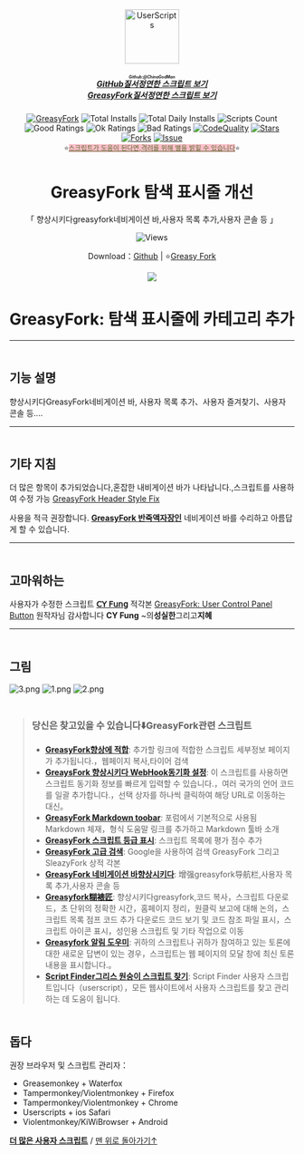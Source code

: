 <!--AUTO_SHIELDS_PLEASE_DONT_DELETE_IT-->
<center><div align="center"><a href="https://github.com/ChinaGodMan" target="_blank">
    <img height="96px" width="96px" src="https://avatars.githubusercontent.com/u/96548841?v=4" alt="UserScripts"></a>
<h5><a href="https://github.com/ChinaGodMan/UserScripts" target="_blank"><ruby>GitHub질서정연한 스크립트 보기<rt>Github:@ChinaGodMan</rt></ruby></a><br><a href="https://greasyfork.org/zh-CN/scripts?by=1169082&sort=created" target="_blank">GreasyFork질서정연한 스크립트 보기</a></h5>
<a href="https://greasyfork.org/users/1169082-%E4%BA%BA%E6%B0%91%E7%9A%84%E5%8B%A4%E5%8A%A1%E5%91%98?per_page=200" target="_blank"><img src="https://img.shields.io/static/v1?label=%20&message=GreasyFork&logo=greasyfork&logoColor=white&labelColor=%23670000&color=%23670000&style=for-the-badge" alt="GreasyFork"></a>
<img src="https://img.shields.io/badge/dynamic/json?&label=%EB%AA%A8%EB%93%A0%20%EC%8A%A4%ED%81%AC%EB%A6%BD%ED%8A%B8%EC%9D%98%20%EC%B4%9D%20%EC%84%A4%EC%B9%98%20%EC%88%98&query=$.totalInstalls&logo=greasyfork&logoColor=white&labelColor=%23670000&color=blue&style=for-the-badge&url=https://github.com/ChinaGodMan/UserScriptsHistory/raw/main/total_installs.json" alt="Total Installs">
<img src="https://img.shields.io/badge/dynamic/json?&label=%EC%98%A4%EB%8A%98%EC%9D%98%20%EB%AA%A8%EB%93%A0%20%EC%8A%A4%ED%81%AC%EB%A6%BD%ED%8A%B8%20%EC%84%A4%EC%B9%98%20%EC%88%98&query=$.totalDailyInstalls&logo=greasyfork&logoColor=white&labelColor=%23670000&color=blue&style=for-the-badge&url=https://github.com/ChinaGodMan/UserScriptsHistory/raw/main/total_installs.json" alt="Total Daily Installs">
<img src="https://img.shields.io/badge/dynamic/json?&label=%EC%8A%A4%ED%81%AC%EB%A6%BD%ED%8A%B8%20%EC%88%98&query=$.numScripts&logo=greasyfork&logoColor=white&labelColor=%23670000&color=blue&style=for-the-badge&url=https://github.com/ChinaGodMan/UserScriptsHistory/raw/main/total_installs.json" alt="Scripts Count"><br>
<img src="https://img.shields.io/badge/dynamic/json?&label=%EB%AA%A8%EB%93%A0%20%EA%B8%8D%EC%A0%95%EC%A0%81%EC%9D%B8%20%EB%A6%AC%EB%B7%B0&query=$.totalGoodRatings&logo=greasyfork&logoColor=white&labelColor=%23670000&color=4CAF50&style=for-the-badge&url=https://github.com/ChinaGodMan/UserScriptsHistory/raw/main/total_installs.json" alt="Good Ratings">
<img src="https://img.shields.io/badge/dynamic/json?&label=%EB%AA%A8%EB%93%A0%20%EC%9D%BC%EB%B0%98&query=$.totalOkRatings&logo=greasyfork&logoColor=white&labelColor=%23670000&color=FF9800&style=for-the-badge&url=https://github.com/ChinaGodMan/UserScriptsHistory/raw/main/total_installs.json" alt="Ok Ratings">
<img src="https://img.shields.io/badge/dynamic/json?label=%EB%AA%A8%EB%93%A0%20%EB%B6%80%EC%A0%95%EC%A0%81%EC%9D%B8%20%EB%A6%AC%EB%B7%B0&query=$.totalBadRatings&logo=greasyfork&logoColor=white&labelColor=%23670000&color=F44336&style=for-the-badge&url=https://github.com/ChinaGodMan/UserScriptsHistory/raw/main/total_installs.json" alt="Bad Ratings">
<a href="https://www.codefactor.io/repository/github/ChinaGodMan/UserScripts" target="_blank"><img src="https://img.shields.io/codefactor/grade/github/chinagodman/UserScripts?label=코드 품질&logo=codefactor&logoColor=white&labelColor=464646&color=b5fc7b&style=for-the-badge" alt="CodeQuality"></a>
<a href="https://github.com/ChinaGodMan/UserScripts" target="_blank"><img src="https://img.shields.io/github/stars/ChinaGodMan/UserScripts?label=%EB%B3%84&logo=github&logoColor=white&labelColor=black&color=FF69B4&style=for-the-badge" alt="Stars"></a>
<a href="https://github.com/ChinaGodMan/UserScripts" target="_blank"><img src="https://img.shields.io/github/forks/ChinaGodMan/UserScripts?label=Fork&logo=github&logoColor=white&labelColor=black&color=grey&style=for-the-badge" alt="Forks"></a>
<a href="https://github.com/ChinaGodMan/UserScripts/issues" target="_blank"><img src="https://img.shields.io/github/issues/ChinaGodMan/UserScripts?label=issues&logo=github&logoColor=white&labelColor=black&style=for-the-badge" alt="Issue"></a>
<center><div align="center"><sub>⭐<a href="https://github.com/ChinaGodMan/UserScripts" target="_blank" style="color: #556B2F; background-color: pink;">스크립트가 도움이 된다면,격려를 위해 별을 밝힐 수 있습니다</a>⭐</sub></div></center>
</div></center>
<img height=6px width="100%" src="https://media.chatgptautorefresh.com/images/separators/gradient-aqua.png?latest">
<!--AUTO_SHIELDS_PLEASE_DONT_DELETE_IT-END-->
<center><div align="center">
    <h1>GreasyFork 탐색 표시줄 개선</h1>
    <p>「 향상시키다greasyfork네비게이션 바,사용자 목록 추가,사용자 콘솔 등 」</p>
    <img src="https://views.whatilearened.today/views/github/501880/hmjz100.svg" alt="Views">
    <p>Download：<a href="https://github.com/ChinaGodMan/UserScripts/tree/main/Script details/greasyfork-user-control-panel-button">Github</a> | ⭐<a
            href="https://greasyfork.org/zh-CN/scripts/501880">Greasy
            Fork</a></p> 
    <img src="https://raw.gitmirror.com/ChinaGodMan/UserScriptsHistory/main/stats/501880.png">
</div></center>

<img height=6px width="100%" src="https://media.chatgptautorefresh.com/images/separators/gradient-aqua.png?latest">

# GreasyFork: 탐색 표시줄에 카테고리 추가

---

<img height=6px width="100%" src="https://media.chatgptautorefresh.com/images/separators/gradient-aqua.png?latest">

## 기능 설명

향상시키다GreasyFork네비게이션 바, 사용자 목록 추가、사용자 즐겨찾기、사용자 콘솔 등....


---

<img height=6px width="100%" src="https://media.chatgptautorefresh.com/images/separators/gradient-aqua.png?latest">

## 기타 지침

더 많은 항목이 추가되었습니다,혼잡한 내비게이션 바가 나타납니다.,스크립트를 사용하여 수정 가능 [GreasyFork Header Style Fix](https://greasyfork.org/scripts/473269)

사용을 적극 권장합니다. **[GreasyFork 반죽액자장인](https://greasyfork.org/zh-CN/scripts/497346)** 네비게이션 바를 수리하고 아름답게 할 수 있습니다.

---

<img height=6px width="100%" src="https://media.chatgptautorefresh.com/images/separators/gradient-aqua.png?latest">

## 고마워하는

사용자가 수정한 스크립트 **[𝖢𝖸 𝖥𝗎𝗇𝗀](https://greasyfork.org/zh-CN/users/371179)** 적각본 [ GreasyFork: User Control Panel Button](https://greasyfork.org/scripts/475796) 원작자님 감사합니다 **CY Fung** ~의**성실한**그리고**지혜**


---

<img height=6px width="100%" src="https://media.chatgptautorefresh.com/images/separators/gradient-aqua.png?latest">

## 그림
![3.png](https://s2.loli.net/2024/08/05/woDtxEg5SGrTJ7h.png)
![1.png](https://s2.loli.net/2024/08/05/GtB2fbacqSOX1hz.png)
![2.png](https://s2.loli.net/2024/08/05/sDZqO8fgEk1GzWh.png)


<!--AUTO_ABOUT_PLEASE_DONT_DELETE_IT-->
<img height="6px" width="100%" src="https://media.chatgptautorefresh.com/images/separators/gradient-aqua.png?latest">

> ### 당신은 찾고있을 수 있습니다⬇️GreasyFork관련 스크립트
> - [**GreasyFork향상에 적합**](https://greasyfork.org/scripts/497317): 추가할 링크에 적합한 스크립트 세부정보 페이지가 추가됩니다.，웹페이지 복사,타이어 검색
> - [**GreaysFork 향상시키다 WebHook동기화 설정**](https://greasyfork.org/scripts/506717): 이 스크립트를 사용하면 스크립트 동기화 정보를 빠르게 입력할 수 있습니다.，여러 국가의 언어 코드를 일괄 추가합니다.，선택 상자를 하나씩 클릭하여 해당 URL로 이동하는 대신。
> - [**GreasyFork Markdown toobar**](https://greasyfork.org/scripts/505164): 포럼에서 기본적으로 사용됨 Markdown 체재，형식 도움말 링크를 추가하고 Markdown 툴바 소개
> - [**GreasyFork 스크립트 등급 표시**](https://greasyfork.org/scripts/501119): 스크립트 목록에 평가 점수 추가
> - [**GreasyFork 고급 검색**](https://greasyfork.org/scripts/505215): Google을 사용하여 검색 GreasyFork 그리고 SleazyFork 상적 각본 
> - [**GreasyFork 네비게이션 바향상시키다**](https://greasyfork.org/scripts/501880): 增强greasyfork导航栏,사용자 목록 추가,사용자 콘솔 등
> - [**Greasyfork糊裱匠**](https://greasyfork.org/scripts/497346): 향상시키다greasyfork,코드 복사，스크립트 다운로드，초 단위의 정확한 시간，홈페이지 정리，원클릭 보고에 대해 논의，스크립트 목록 점프 코드 추가 다운로드 코드 보기 및 코드 참조 파일 표시，스크립트 아이콘 표시，성인용 스크립트 및 기타 작업으로 이동
> - [**Greasyfork 알림 도우미**](https://greasyfork.org/scripts/506345): 귀하의 스크립트나 귀하가 참여하고 있는 토론에 대한 새로운 답변이 있는 경우，스크립트는 웹 페이지의 모달 창에 최신 토론 내용을 표시합니다.。
> - [**Script Finder그리스 원숭이 스크립트 찾기**](https://greasyfork.org/scripts/498904): Script Finder 사용자 스크립트입니다（userscript），모든 웹사이트에서 사용자 스크립트를 찾고 관리하는 데 도움이 됩니다.

<!--AUTO_ABOUT_PLEASE_DONT_DELETE_IT-END-->
<!--AUTO_HELP_PLEASE_DONT_DELETE_IT-->

<img height=6px width="100%" src="https://media.chatgptautorefresh.com/images/separators/gradient-aqua.png?latest">

## 돕다

 권장 브라우저 및 스크립트 관리자：
*   Greasemonkey + Waterfox
*   Tampermonkey/Violentmonkey + Firefox
*   Tampermonkey/Violentmonkey + Chrome
*   Userscripts + ios Safari
*   Violentmonkey/KiWiBrowser + Android
  
<p><a href="https://github.com/ChinaGodMan/UserScripts"><strong>더 많은 사용자 스크립트</strong></a> /
<a href="#top">맨 위로 돌아가기↑</a></p>

<!--AUTO_HELP_PLEASE_DONT_DELETE_IT-END-->
